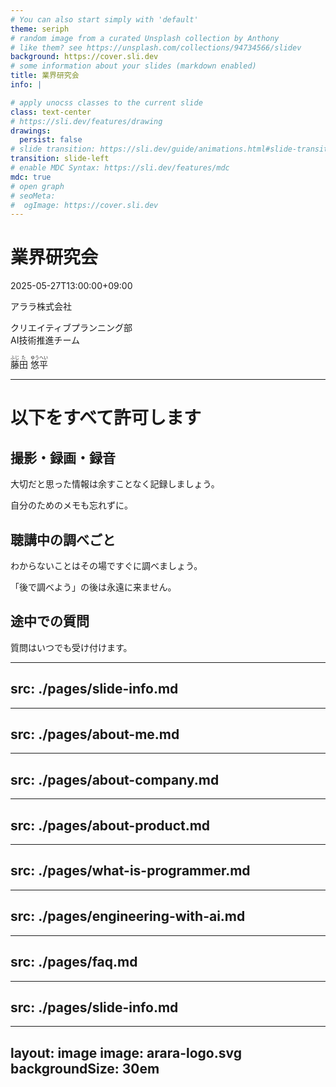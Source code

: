 ```yaml
---
# You can also start simply with 'default'
theme: seriph
# random image from a curated Unsplash collection by Anthony
# like them? see https://unsplash.com/collections/94734566/slidev
background: https://cover.sli.dev
# some information about your slides (markdown enabled)
title: 業界研究会
info: |

# apply unocss classes to the current slide
class: text-center
# https://sli.dev/features/drawing
drawings:
  persist: false
# slide transition: https://sli.dev/guide/animations.html#slide-transitions
transition: slide-left
# enable MDC Syntax: https://sli.dev/features/mdc
mdc: true
# open graph
# seoMeta:
#  ogImage: https://cover.sli.dev
---
```


# 業界研究会

2025-05-27T13:00:00+09:00

アララ株式会社

クリエイティブプランニング部<br>AI技術推進チーム

<ruby>藤<rt>ふじ</rt></ruby><ruby>田<rt>た</rt></ruby> <ruby>悠<rt>ゆう</rt></ruby><ruby>平<rt>へい</rt></ruby>

---

# 以下をすべて許可します

## 撮影・録画・録音

大切だと思った情報は余すことなく記録しましょう。

自分のためのメモも忘れずに。

## 聴講中の調べごと

わからないことはその場ですぐに調べましょう。

「後で調べよう」の後は永遠に来ません。

## 途中での質問

質問はいつでも受け付けます。

---
src: ./pages/slide-info.md
---

---
src: ./pages/about-me.md
---

---
src: ./pages/about-company.md
---

---
src: ./pages/about-product.md
---

---
src: ./pages/what-is-programmer.md
---

---
src: ./pages/engineering-with-ai.md
---

---
src: ./pages/faq.md
---

---
src: ./pages/slide-info.md
---

---
layout: image
image: arara-logo.svg
backgroundSize: 30em
---
